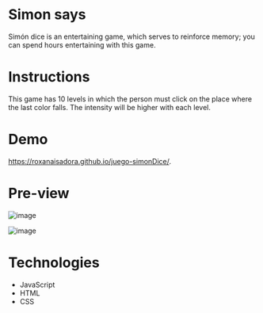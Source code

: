 # Simon says
Simón dice is an entertaining game, which serves to reinforce memory; you can spend hours entertaining with this game.

#  Instructions
This game has 10 levels in which the person must click on the place where the last color falls.
The intensity will be higher with each level.

# Demo 
https://roxanaisadora.github.io/juego-simonDice/.

# Pre-view

![image](https://user-images.githubusercontent.com/58452664/92346483-883fde80-f092-11ea-8add-e8d8f116d4c8.png)


![image](https://user-images.githubusercontent.com/58452664/92346526-9c83db80-f092-11ea-875a-e3b4ab48e05c.png)


# Technologies
* JavaScript
* HTML
* CSS
